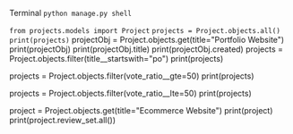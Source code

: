 
Terminal 
`python manage.py shell`

`from projects.models import Project`
`projects = Project.objects.all()`
`print(projects)`
projectObj = Project.objects.get(title="Portfolio Website")
print(projectObj)
print(projectObj.title)
print(projectObj.created)
projects = Project.objects.filter(title__startswith="po")
print(projects)

projects = Project.objects.filter(vote_ratio__gte=50)
print(projects)

projects = Project.objects.filter(vote_ratio__lte=50)
print(projects)

project = Project.objects.get(title="Ecommerce Website")
print(project)
print(project.review_set.all())

